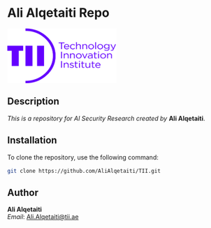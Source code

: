 <p align="center">
  <h1>Ali Alqetaiti Repo</h1>
  <img src="Images/Logo.png" alt="Company Logo" width="250" height="125" style="vertical-align: middle;">
</p>

## Description

*This is a repository for AI Security Research created by* **Ali Alqetaiti**.

## Installation

To clone the repository, use the following command:

```bash
git clone https://github.com/AliAlqetaiti/TII.git
```

## Author

**Ali Alqetaiti**  
*Email*: [Ali.Alqetaiti@tii.ae](mailto:Ali.Alqetaiti@tii.ae)
